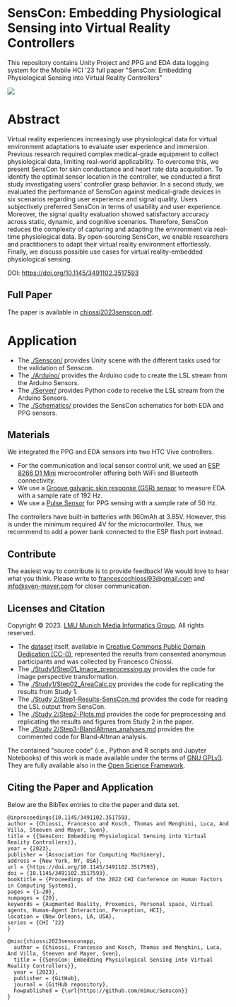 # SensCon: Embedding Physiological Sensing into Virtual Reality Controllers

This repository contains Unity Project and PPG and EDA data logging system for the Mobile HCI '23 full paper "SensCon: Embedding Physiological Sensing into Virtual Reality Controllers"

![](study1_senscon.PNG)

# Abstract 
Virtual reality experiences increasingly use physiological data for virtual environment adaptations to evaluate user experience and immersion. Previous research required complex medical-grade equipment to collect physiological data, limiting real-world applicability. To overcome this, we present SensCon for skin conductance and heart rate data acquisition. To identify the optimal sensor location in the controller, we conducted a first study investigating users' controller grasp behavior. In a second study, we evaluated the performance of SensCon against medical-grade devices in six scenarios regarding user experience and signal quality. Users subjectively preferred SensCon in terms of usability and user experience. Moreover, the signal quality evaluation showed satisfactory accuracy across static, dynamic, and cognitive scenarios. Therefore, SensCon reduces the complexity of capturing and adapting the environment via real-time physiological data. By open-sourcing SensCon, we enable researchers and practitioners to adapt their virtual reality environment effortlessly. Finally, we discuss possible use cases for virtual reality-embedded physiological sensing.


DOI: https://doi.org/10.1145/3491102.3517593

## Full Paper

The paper is available in [chiossi2023senscon.pdf](./chiossi2023senscon.pdf).

# Application 
- The [./Senscon/](./Senscon) provides Unity scene with the different tasks used for the validation of Senscon. 
- The [./Arduino/](./Arduino) provides the Arduino  code to create the LSL stream from the Arduino Sensors.
- The [./Server/](./Server) provides Python code to receive the LSL stream from the Arduino Sensors.
- The [./Schematics/](./Schematics) provides the SensCon schematics for both EDA and PPG sensors. 

## Materials
We integrated the PPG and EDA sensors into two HTC Vive controllers. 
- For the communication and local sensor control unit, we used an [ESP 8266 D1 Mini](www.openhacks.com/uploadsproductos/tutorial_nb.pdf) microcontroller offering both WiFi and Bluetooth connectivity. 
- We use a [Groove galvanic skin response (GSR) sensor](https://wiki.seeedstudio.com/Grove-GSR_Sensor/) to measure EDA with a sample rate of 192 Hz.
- We use a [Pulse Sensor](https://pulsesensor.com/) for PPG sensing with a sample rate of 50 Hz.

The controllers have built-in batteries with 960mAh at 3.85V. However, this is under the minimum required 4V for the microcontroller. Thus,  we recommend to add a power bank connected to the ESP flash port instead. 

## Contribute

The easiest way to contribute is to provide feedback! We would love to hear what you think. Please write to [francescochiossi93@gmail.com](mailto:francescochiossi93@gmail.com) and [info@sven-mayer.com](mailto:info@sven-mayer.com) for closer communication.

## Licenses and Citation

Copyright &copy; 2023. [LMU Munich Media Informatics Group](https://www.medien.ifi.lmu.de). All rights reserved.

- The [dataset](./dataset) itself, available in [Creative Commons Public Domain Dedication (CC-0)](https://creativecommons.org/share-your-work/public-domain/cc0/), represented the results from consented anonymous participants and was collected by Francesco Chiossi. 
- The [./Study1/Step01_Image_preprocessing.py](./Study1/Step01_Image_preprocessing.py) provides the code for image perspective transformation.
- The [./Study1/Step02_AreaCalc.py](./Study1/Step02_AreaCalc.py) provides the code for replicating the results from Study 1.
- The [./Study 2/Step1-Results-SensCon.md](./Study%202/Step1-Results-SensCon.md) provides the code for reading the LSL output from SensCon.
- The [./Study 2/Step2-Plots.md](./Study%202/Step2-Plots.md) provides the code for preprocessing and replicating the results and figures from Study 2 in the paper.
- The [./Study 2/Step3-BlandAltman_analyses.md](./Study%202/Step3-BlandAltman_analyses.md) provides the commented code for Bland-Altman analysis.

The contained "source code" (i.e., Python and R scripts and Jupyter Notebooks) of this work is made available under the terms of [GNU GPLv3](./LICENSE). They are fully available also in the [Open Science Framework](https://osf.org/share-your-work/public-domain/cc0/).

## Citing the Paper and Application

Below are the BibTex entries to cite the paper and data set.


```
@inproceedings{10.1145/3491102.3517593,
author = {Chiossi, Francesco and Kosch, Thomas and Menghini, Luca, And Villa, Steeven and Mayer, Sven},
title = {{SensCon: Embedding Physiological Sensing into Virtual Reality Controllers}},
year = {2023},
publisher = {Association for Computing Machinery},
address = {New York, NY, USA},
url = {https://doi.org/10.1145/3491102.3517593},
doi = {10.1145/3491102.3517593},
booktitle = {Proceedings of the 2022 CHI Conference on Human Factors in Computing Systems},
pages = {1–20},
numpages = {20},
keywords = {Augmented Reality, Proxemics, Personal space, Virtual agents, Human-Agent Interaction, Perception, HCI},
location = {New Orleans, LA, USA},
series = {CHI ’22}
}
```


```
@misc{chiossi2023sensconapp,
  author = {Chiossi, Francesco and Kosch, Thomas and Menghini, Luca, And Villa, Steeven and Mayer, Sven},
  title = {{SensCon: Embedding Physiological Sensing into Virtual Reality Controllers}},
  year = {2023},
  publisher = {GitHub},
  journal = {GitHub repository},
  howpublished = {\url{https://github.com/mimuc/Senscon}}
}
```
